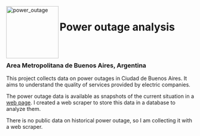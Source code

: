 <img align="left" width="140" height="140" src="https://github.com/nakanotokyo/etl/blob/master/web_scraper/logo/power_outage.jpeg" alt="power_outage">
<h1 id="title1">Power outage analysis</h1>
<br/><br/>

### Area Metropolitana de Buenos Aires, Argentina

This project collects data on power outages in Ciudad de Buenos Aires. It aims to understand the quality of services provided by electric companies. 

The power outage data is available as snapshots of the current situation in a [web page](https://www.argentina.gob.ar/enre/estado-de-la-red-electrica-en-el-area-metropolitana-de-buenos-aires). I created a web scraper to store this data in a database to analyze them. 

There is no public data on historical power outage, so I am collecting it with a web scraper.

